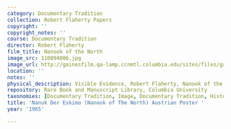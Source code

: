 ```yaml
---
category: Documentary Tradition
collection: Robert Flaherty Papers
copyright: ''
copyright_notes: ''
course: Documentary Tradition
director: Robert Flaherty
film_title: Nanook of the North
image_src: 110094006.jpg
image_url: http://gainesfilm.qa-lamp.ccnmtl.columbia.edu/sites/files/gainesfilm/images/110094006.jpg
location: ''
notes: ''
physical_description: Visible Evidence, Robert Flaherty, Nanook of the North
repository: Rare Book and Manuscript Library, Columbia University
taxonomies: [Documentary Tradition, Image, Documentary Tradition, Historiography]
title: 'Nanuk Der Eskimo (Nanook of The North) Austrian Poster '
year: '1965'

---
```

